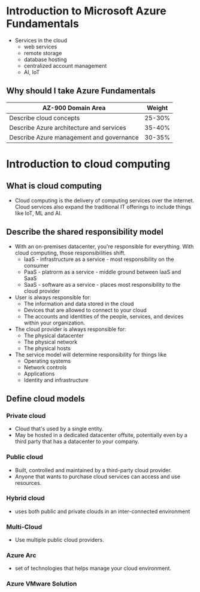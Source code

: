 # Introduction to Microsoft Azure Fundamentals
* Services in the cloud
	* web services
	* remote storage
	* database hosting
	* centralized account management
	* AI, IoT
##  Why should I take Azure Fundamentals
| AZ-900 Domain Area | Weight |
| ---- | ---- |
| Describe cloud concepts | 25-30% |
| Describe Azure architecture and services | 35-40% |
| Describe Azure management and governance | 30-35% |
# Introduction to cloud computing
## What is cloud computing
* Cloud computing is the delivery of computing services over the internet. Cloud services also expand the traditional IT offerings to include things like IoT, ML and AI.
## Describe the shared responsibility model
* With an on-premises datacenter, you're responsible for everything. With cloud computing, those responsibilities shift.
	* IaaS - infrastructure as a service - most responsibility on the consumer
	* PaaS - platrorm as a service - middle ground between IaaS and SaaS
	* SaaS - software as a service - places most responsibility to the cloud provider
* User is always responsible for:
	* The information and data stored in the cloud
	* Devices that are allowed to connect to your cloud
	* The accounts and identities of the people, services, and devices within your organization.
* The cloud provider is always responsible for:
	* The physical datacenter
	* The physical network
	* The physical hosts
* The service model will determine responsibility for things like
	* Operating systems
	* Network controls
	* Applications
	* Identity and infrastructure
## Define cloud models
### Private cloud
* Cloud that's used by a single entity.
* May be hosted in a dedicated datacenter offsite, potentially even by a third party that has a datacenter to your company.
### Public cloud
* Built, controlled and maintained by a third-party cloud provider.
* Anyone that wants to purchase cloud services can access and use resources.
### Hybrid cloud
* uses both public and private clouds in an inter-connected environment
### Multi-Cloud
* Use multiple public cloud providers.
### Azure Arc
* set of technologies that helps manage your cloud environment.
### Azure VMware Solution
